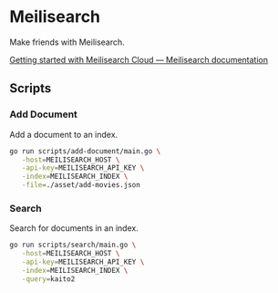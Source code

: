# Meilisearch

Make friends with Meilisearch.

[Getting started with Meilisearch Cloud — Meilisearch documentation](https://www.meilisearch.com/docs/learn/getting_started/cloud_quick_start#getting-started-with-meilisearch-cloud)

## Scripts

### Add Document

Add a document to an index.

```bash
go run scripts/add-document/main.go \
   -host=MEILISEARCH_HOST \
   -api-key=MEILISEARCH_API_KEY \
   -index=MEILISEARCH_INDEX \
   -file=./asset/add-movies.json
```

### Search

Search for documents in an index.

```bash
go run scripts/search/main.go \
   -host=MEILISEARCH_HOST \
   -api-key=MEILISEARCH_API_KEY \
   -index=MEILISEARCH_INDEX \
   -query=kaito2
```
